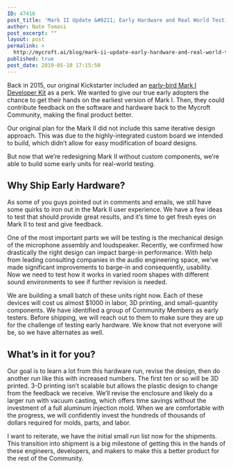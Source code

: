 ```yaml
---
ID: 47416
post_title: 'Mark II Update &#8211; Early Hardware and Real World Testing'
author: Nate Tomasi
post_excerpt: ""
layout: post
permalink: >
  http://mycroft.ai/blog/mark-ii-update-early-hardware-and-real-world-testing/
published: true
post_date: 2019-05-10 17:15:50
---
```

Back in 2015, our original Kickstarter included an <a href="https://mycroft.ai/blog/making-a-mycroft/" target="_blank" rel="noopener noreferrer">early-bird Mark I Developer Kit</a> as a perk. We wanted to give our true early adopters the chance to get their hands on the earliest version of Mark I. Then, they could contribute feedback on the software and hardware back to the Mycroft Community, making the final product better.

Our original plan for the Mark II did not include this same iterative design approach. This was due to the highly-integrated custom board we intended to build, which didn’t allow for easy modification of board designs.

But now that we’re redesigning Mark II without custom components, we’re able to build some early units for real-world testing.
<h2>Why Ship Early Hardware?</h2>
As some of you guys pointed out in comments and emails, we still have some quirks to iron out in the Mark II user experience. We have a few ideas to test that should provide great results, and it’s time to get fresh eyes on Mark II to test and give feedback.

One of the most important parts we will be testing is the mechanical design of the microphone assembly and loudspeaker. Recently, we confirmed how drastically the right design can impact barge-in performance. With help from leading consulting companies in the audio engineering space, we've made significant improvements to barge-in and consequently, usability. Now we need to test how it works in varied room shapes with different sound environments to see if further revision is needed.

We are building a small batch of these units right now. Each of these devices will cost us almost $1000 in labor, 3D printing, and small-quantity components. We have identified a group of Community Members as early testers. Before shipping, we will reach out to them to make sure they are up for the challenge of testing early hardware. We know that not everyone will be, so we have alternates as well.
<h2>What’s in it for you?</h2>
Our goal is to learn a lot from this hardware run, revise the design, then do another run like this with increased numbers. The first ten or so will be 3D printed. 3-D printing isn’t scalable but allows the plastic design to change from the feedback we receive. We’ll revise the enclosure and likely do a larger run with vacuum casting, which offers time savings without the investment of a full aluminum injection mold. When we are comfortable with the progress, we will confidently invest the hundreds of thousands of dollars required for molds, parts, and labor.

I want to reiterate, we have the initial small run list now for the shipments. This transition into shipment is a big milestone of getting this in the hands of these engineers, developers, and makers to make this a better product for the rest of the Community.
